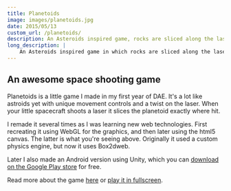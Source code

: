 ```yaml
---
title: Planetoids
image: images/planetoids.jpg
date: 2015/05/13
custom_url: /planetoids/
description: An Asteroids inspired game, rocks are sliced along the laser
long_description: |
    An Asteroids inspired game in which rocks are sliced along the laser, exactly where hit.
---
```


<div id="planetoids_game" width="100%"><canvas style="border: none; position: relative;" width="100%" onselectstart="return false;" oncontextmenu="return false;"></canvas></div>

## An awesome space shooting game

Planetoids is a little game I made in my first year of DAE. It's a lot like astroids yet with unique movement controls and a twist on the laser. When your little spacecraft shoots a laser it slices the planetoid exactly where hit.

I remade it several times as I was learning new web technologies. First recreating it using WebGL for the graphics, and then later using the html5 canvas. The latter is what you're seeing above. Originally it used a custom physics engine, but now it uses Box2dweb.

Later I also made an Android version using Unity, which you can [download on the Google Play store](https://play.google.com/store/apps/details?id=com.TheOddler.PlanetoidsUnity) for free.

Read more about the game [here]({{site.baseurl}}/planetoids/) or [play it in fullscreen]({{site.baseurl}}/planetoids_v2_0/).

<script type="text/javascript" src="planetoids_v2_0/js/planetoids.js"></script>
<script type="text/javascript">
	if (!jQuery.browser.mobile) {
		var planetoids = $("#planetoids_game");
		var planetoidsCanvas = planetoids.children("canvas")[0];

		planetoidsCanvas.width = planetoids.width();
		planetoidsCanvas.height = planetoids.width() * 0.75;
		InitPlanetoids(planetoidsCanvas, 5);
	}
	else {
		$("#planetoids_game").hide();
		//TODO Place video instead.
	}
</script>
